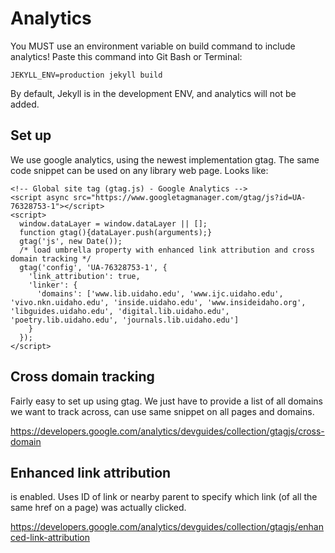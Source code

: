 # Analytics 

You MUST use an environment variable on build command to include analytics!
Paste this command into Git Bash or Terminal: 

`JEKYLL_ENV=production jekyll build`

By default, Jekyll is in the development ENV, and analytics will not be added.

## Set up

We use google analytics, using the newest implementation gtag.
The same code snippet can be used on any library web page. 
Looks like:

```
<!-- Global site tag (gtag.js) - Google Analytics -->
<script async src="https://www.googletagmanager.com/gtag/js?id=UA-76328753-1"></script>
<script>
  window.dataLayer = window.dataLayer || [];
  function gtag(){dataLayer.push(arguments);}
  gtag('js', new Date());
  /* load umbrella property with enhanced link attribution and cross domain tracking */
  gtag('config', 'UA-76328753-1', {
    'link_attribution': true,
    'linker': {
      'domains': ['www.lib.uidaho.edu', 'www.ijc.uidaho.edu', 'vivo.nkn.uidaho.edu', 'inside.uidaho.edu', 'www.insideidaho.org', 'libguides.uidaho.edu', 'digital.lib.uidaho.edu', 'poetry.lib.uidaho.edu', 'journals.lib.uidaho.edu']
    }
  });
</script>
```

## Cross domain tracking

Fairly easy to set up using gtag. 
We just have to provide a list of all domains we want to track across, can use same snippet on all pages and domains.  

https://developers.google.com/analytics/devguides/collection/gtagjs/cross-domain

## Enhanced link attribution 

is enabled. 
Uses ID of link or nearby parent to specify which link (of all the same href on a page) was actually clicked.

https://developers.google.com/analytics/devguides/collection/gtagjs/enhanced-link-attribution
